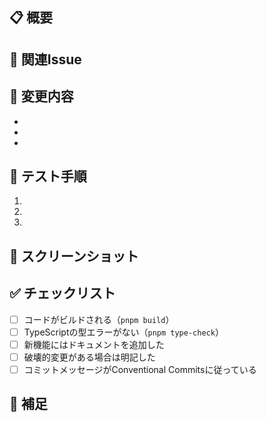 ## 📋 概要
<!-- このPRで何を変更したか簡潔に説明してください -->

## 🎯 関連Issue
<!-- 関連するIssue番号を記載 (例: Closes #123) -->

## 📝 変更内容
<!-- 主な変更点をリストアップ -->
-
-
-

## 🧪 テスト手順
<!-- レビュアーがテストする手順を記載 -->
1.
2.
3.

## 📸 スクリーンショット
<!-- UI変更がある場合は、変更前後のスクリーンショットを追加 -->

## ✅ チェックリスト
- [ ] コードがビルドされる（`pnpm build`）
- [ ] TypeScriptの型エラーがない（`pnpm type-check`）
- [ ] 新機能にはドキュメントを追加した
- [ ] 破壊的変更がある場合は明記した
- [ ] コミットメッセージがConventional Commitsに従っている

## 💬 補足
<!-- レビュアーに伝えたいことがあれば記載 -->